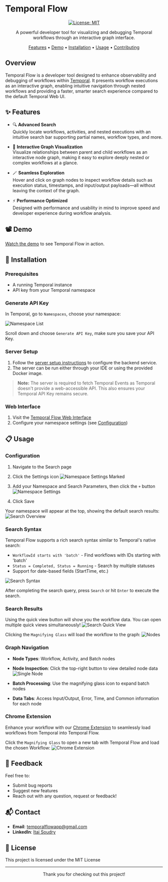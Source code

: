 # Temporal Flow

<div align="center">

[![License: MIT](https://img.shields.io/badge/License-MIT-yellow.svg)](https://opensource.org/licenses/MIT)

A powerful developer tool for visualizing and debugging Temporal workflows through an interactive graph interface.

[Features](#-features) • [Demo](#-demo) • [Installation](#-installation) • [Usage](#-usage) • [Contributing](#-contributing)

</div>

## Overview

Temporal Flow is a developer tool designed to enhance observability and debugging of workflows within [Temporal](https://temporal.io/). It presents workflow executions as an interactive graph, enabling intuitive navigation through nested workflows and providing a faster, smarter search experience compared to the default Temporal Web UI.

## ✨ Features

- 🔍 **Advanced Search**  
  Quickly locate workflows, activities, and nested executions with an intuitive search bar supporting partial names, workflow types, and more.

- 🧭 **Interactive Graph Visualization**  
  Visualize relationships between parent and child workflows as an interactive node graph, making it easy to explore deeply nested or complex workflows at a glance.

- 🪄 **Seamless Exploration**  
  Hover and click on graph nodes to inspect workflow details such as execution status, timestamps, and input/output payloads—all without leaving the context of the graph.

- ⚡ **Performance Optimized**  
  Designed with performance and usability in mind to improve speed and developer experience during workflow analysis.

## 📽 Demo

[Watch the demo](https://youtu.be/jkV-PMhYk64) to see Temporal Flow in action.

## 🚀 Installation

### Prerequisites

- A running Temporal instance
- API key from your Temporal namespace

### Generate API Key

In Temporal, go to `Namespaces`, choose your namespace:

![Namespace List](./docs/images/namespaceList.png)

Scroll down and choose `Generate API Key`, make sure you save your API Key.

### Server Setup

1. Follow the [server setup instructions](server/README.md) to configure the backend service.
2. The server can be run either through your IDE or using the provided Docker image.

> **Note:** The server is required to fetch Temporal Events as Temporal doesn't provide a web-accessible API. This also ensures your Temporal API Key remains secure.

### Web Interface

1. Visit the [Temporal Flow Web Interface](https://itaisoudry.github.io/temporal-flow-web/)
2. Configure your namespace settings (see [Configuration](#configuration))

## 📋 Usage

### Configuration

1. Navigate to the Search page
2. Click the Settings icon
   ![Namespace Settings Marked](./docs/images/namespaceSettingsMarked.png)

3. Add your Namespace and Search Parameters, then click the `+` button
   ![Namespace Settings](./docs/images/configuredSearchSettings.png)

4. Click Save

Your namespace will appear at the top, showing the default search results:
![Search Overview](./docs/images/searchOverview.png)

### Search Syntax

Temporal Flow supports a rich search syntax similar to Temporal's native search:

- `WorkflowId starts with 'batch'` - Find workflows with IDs starting with 'batch'
- `Status = Completed, Status = Running` - Search by multiple statuses
- Support for date-based fields (StartTime, etc.)

![Search Syntax](./docs/images/searchParams.png)

After completing the search query, press `Search` or hit `Enter` to execute the search.

### Search Results

Using the quick view button will show you the workflow data. You can open multiple quick views simultaneously!
![Search Quick View](./docs/images/searchQuickView.png)

Clicking the `Magnifying Glass` will load the workflow to the graph:
![Nodes](./docs/images/nodes.png)

### Graph Navigation

- **Node Types**: Workflow, Activity, and Batch nodes
- **Node Inspection**: Click the top-right button to view detailed node data
  ![Single Node](./docs/images/singleNode.png)

- **Batch Processing**: Use the magnifying glass icon to expand batch nodes
- **Data Tabs**: Access Input/Output, Error, Time, and Common information for each node

### Chrome Extension

Enhance your workflow with our [Chrome Extension](chrome-extension/README.md) to seamlessly load workflows from Temporal into Temporal Flow.

Click the `Magnifying Glass` to open a new tab with Temporal Flow and load the chosen Workflow:
![Chrome Extension](./docs/images/chromeExtension.png)

## 🤝 Feedback

Feel free to:
- Submit bug reports
- Suggest new features
- Reach out with any question, request or feedback!

## 📬 Contact

- **Email**: [temporalflowapp@gmail.com](mailto:temporalflowapp@gmail.com)
- **LinkedIn**: [Itai Soudry](https://www.linkedin.com/in/itai-soudry-257a01123)

## 📄 License

This project is licensed under the MIT License

---

<div align="center">
Thank you for checking out this project!
</div>